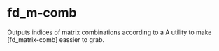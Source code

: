 # fd_m-comb 



 

 

Outputs indices of matrix combinations according to a
A utility to make [fd_matrix-comb] eassier to grab.


 
